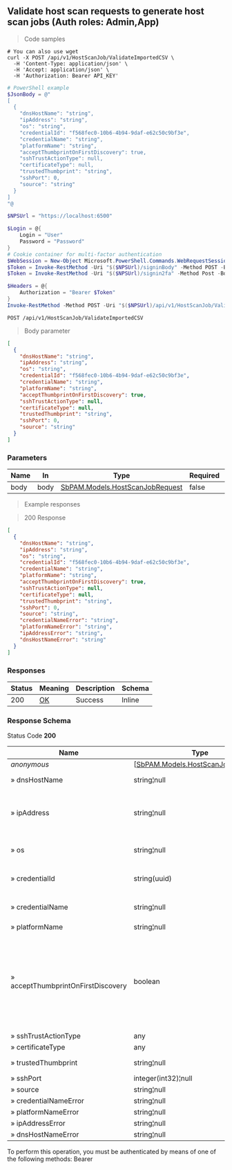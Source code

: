 
## Validate host scan requests to generate host scan jobs (Auth roles: Admin,App)

<a id="opIdValidateImportedCsv"></a>

> Code samples

```shell
# You can also use wget
curl -X POST /api/v1/HostScanJob/ValidateImportedCSV \
  -H 'Content-Type: application/json' \
  -H 'Accept: application/json' \
  -H 'Authorization: Bearer API_KEY'

```

```powershell
# PowerShell example
$JsonBody = @"
[
  {
    "dnsHostName": "string",
    "ipAddress": "string",
    "os": "string",
    "credentialId": "f568fec0-10b6-4b94-9daf-e62c50c9bf3e",
    "credentialName": "string",
    "platformName": "string",
    "acceptThumbprintOnFirstDiscovery": true,
    "sshTrustActionType": null,
    "certificateType": null,
    "trustedThumbprint": "string",
    "sshPort": 0,
    "source": "string"
  }
]
"@

$NPSUrl = "https://localhost:6500"

$Login = @{
    Login = "User"
    Password = "Password"
}
# Cookie container for multi-factor authentication
$WebSession = New-Object Microsoft.PowerShell.Commands.WebRequestSession
$Token = Invoke-RestMethod -Uri "$($NPSUrl)/signinBody" -Method POST -Body (ConvertTo-Json $Login) -WebSession $WebSession -ContentType "application/json"
$Token = Invoke-RestMethod -Uri "$($NPSUrl)/signin2fa" -Method Post -Body $MfaCode -Headers @{Authorization = "Bearer $Token"} -WebSession $WebSession -ContentType "application/json"

$Headers = @{
    Authorization = "Bearer $Token"
}
Invoke-RestMethod -Method POST -Uri "$($NPSUrl)/api/v1/HostScanJob/ValidateImportedCSV" -ContentType "application/json" -Body $JsonBody -Headers $Headers -ContentType "application/json"
```

`POST /api/v1/HostScanJob/ValidateImportedCSV`

> Body parameter

```json
[
  {
    "dnsHostName": "string",
    "ipAddress": "string",
    "os": "string",
    "credentialId": "f568fec0-10b6-4b94-9daf-e62c50c9bf3e",
    "credentialName": "string",
    "platformName": "string",
    "acceptThumbprintOnFirstDiscovery": true,
    "sshTrustActionType": null,
    "certificateType": null,
    "trustedThumbprint": "string",
    "sshPort": 0,
    "source": "string"
  }
]
```

<h3 id="validate-host-scan-requests-to-generate-host-scan-jobs-(auth-roles:-admin,app)-parameters">Parameters</h3>

|Name|In|Type|Required|Description|
|---|---|---|---|---|
|body|body|[SbPAM.Models.HostScanJobRequest](../Models/sbpam.models.hostscanjobrequest.md)|false|none|

> Example responses

> 200 Response

```json
[
  {
    "dnsHostName": "string",
    "ipAddress": "string",
    "os": "string",
    "credentialId": "f568fec0-10b6-4b94-9daf-e62c50c9bf3e",
    "credentialName": "string",
    "platformName": "string",
    "acceptThumbprintOnFirstDiscovery": true,
    "sshTrustActionType": null,
    "certificateType": null,
    "trustedThumbprint": "string",
    "sshPort": 0,
    "source": "string",
    "credentialNameError": "string",
    "platformNameError": "string",
    "ipAddressError": "string",
    "dnsHostNameError": "string"
  }
]
```

<h3 id="validate-host-scan-requests-to-generate-host-scan-jobs-(auth-roles:-admin,app)-responses">Responses</h3>

|Status|Meaning|Description|Schema|
|---|---|---|---|
|200|[OK](https://tools.ietf.org/html/rfc7231#section-6.3.1)|Success|Inline|

<h3 id="validate-host-scan-requests-to-generate-host-scan-jobs-(auth-roles:-admin,app)-responseschema">Response Schema</h3>

Status Code **200**

|Name|Type|Required|Restrictions|Description|
|---|---|---|---|---|
|*anonymous*|[[SbPAM.Models.HostScanJobResponse](../Models/sbpam.models.hostscanjobresponse.md)]|false|none|none|
|» dnsHostName|string¦null|false|none|DNS hostname.|
|» ipAddress|string¦null|false|none|IP Address to use if DNS resolution fails|
|» os|string¦null|false|none|Default OS value if scan fails|
|» credentialId|string(uuid)|false|none|Id of credentials for host.|
|» credentialName|string¦null|false|none|Name of credentials for host.|
|» platformName|string¦null|false|none|none|
|» acceptThumbprintOnFirstDiscovery|boolean|false|none|Accept thumbprint on first discovery will allow the scan to complete and store the found thumbprint as trusted|
|» sshTrustActionType|any|false|none|none|
|» certificateType|any|false|none|none|
|» trustedThumbprint|string¦null|false|none|Trusted thumbprint|
|» sshPort|integer(int32)¦null|false|none|SSH Port|
|» source|string¦null|false|none|none|
|» credentialNameError|string¦null|false|none|none|
|» platformNameError|string¦null|false|none|none|
|» ipAddressError|string¦null|false|none|none|
|» dnsHostNameError|string¦null|false|none|none|

<aside class="warning">
To perform this operation, you must be authenticated by means of one of the following methods:
Bearer
</aside>


